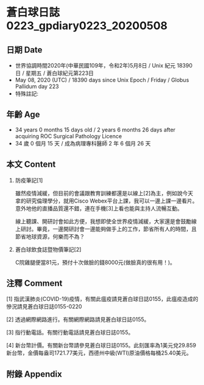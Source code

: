 [_metadata_:encoding]: - "utf-8"
[_metadata_:language]: - "zh-Hant-TW"
[_metadata_:fileformat]: - "markdown"
[_metadata_:MIME_type]: - "text/plain"
[_metadata_:markdown_version]: - "commonmark version 0.29"
[_metadata_:markdown_spec]: - "https://spec.commonmark.org/0.29/"

# 蒼白球日誌0223_gpdiary0223_20200508 #

## 日期 Date ##

* 世界協調時間2020年(中華民國109年，令和2年)5月8日 / Unix 紀元 18390 日 / 星期五 / 蒼白球紀元第223日
* May 08, 2020 (UTC) / 18390 days since Unix Epoch / Friday / Globus Pallidum day 223
* 特殊註記:

## 年齡 Age ##

* 34 years 0 months 15 days old / 2 years 6 months 26 days after acquiring ROC Surgical Pathology Licence
* 34 歲 0 個月 15 天 / 成為病理專科醫師 2 年 6 個月 26 天

## 本文 Content ##

1. 防疫筆記[1]

    雖然疫情減緩，但目前的會議跟教育訓練都還是以線上[2]為主，例如說今天拿的研究倫理學分，就用Cisco Webex平台上課，我可以一邊上課一邊看片。意外地他的直播品質還不錯，連在手機[3]上看也能與主持人流暢互動。

    線上聽課、開研討會如此方便，我想即使全世界疫情減緩，大家還是會鼓勵線上研討。畢竟，一邊開研討會一邊能夠做手上的工作，節省所有人的時間，且節省地球資源，何樂而不為？

2. 蒼白球飲食誌暨物價筆記[2]

    C院雞腿便當81元，預付十次做臉的錢8000元(做臉真的很有用！)。

## 注釋 Comment ##

[1] 指武漢肺炎(COVID-19)疫情，有關此瘟疫請見蒼白球日誌0155，此瘟疫造成的慘況請見蒼白球日誌0155-0220

[2] 透過網際網路進行。有關網際網路請見蒼白球日誌0155。

[3] 指行動電話。有關行動電話請見蒼白球日誌0155。

[4] 新台幣計價。有關新台幣請參見蒼白球日誌0155。此刻匯率為1美元兌29.859新台幣，金價每盎司1721.77美元，西德州中級(WTI)原油價格每桶25.40美元。

## 附錄 Appendix ##


